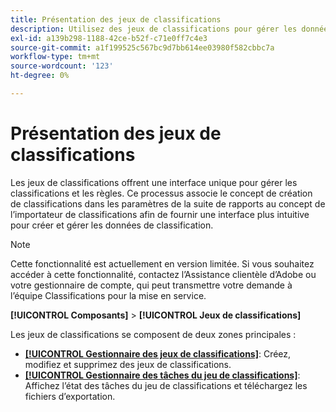 ```yaml
---
title: Présentation des jeux de classifications
description: Utilisez des jeux de classifications pour gérer les données de classification.
exl-id: a139b298-1188-42ce-b52f-c71e0ff7c4e3
source-git-commit: a1f199525c567bc9d7bb614ee03980f582cbbc7a
workflow-type: tm+mt
source-wordcount: '123'
ht-degree: 0%

---
```


# Présentation des jeux de classifications

Les jeux de classifications offrent une interface unique pour gérer les classifications et les règles. Ce processus associe le concept de création de classifications dans les paramètres de la suite de rapports au concept de l’importateur de classifications afin de fournir une interface plus intuitive pour créer et gérer les données de classification.

>[!NOTE]
>
>Cette fonctionnalité est actuellement en version limitée. Si vous souhaitez accéder à cette fonctionnalité, contactez l’Assistance clientèle d’Adobe ou votre gestionnaire de compte, qui peut transmettre votre demande à l’équipe Classifications pour la mise en service.

**[!UICONTROL Composants]** > **[!UICONTROL Jeux de classifications]**

Les jeux de classifications se composent de deux zones principales :

* [**[!UICONTROL Gestionnaire des jeux de classifications]**](set-manager.md): Créez, modifiez et supprimez des jeux de classifications.
* [**[!UICONTROL Gestionnaire des tâches du jeu de classifications]**](job-manager.md): Affichez l’état des tâches du jeu de classifications et téléchargez les fichiers d’exportation.
